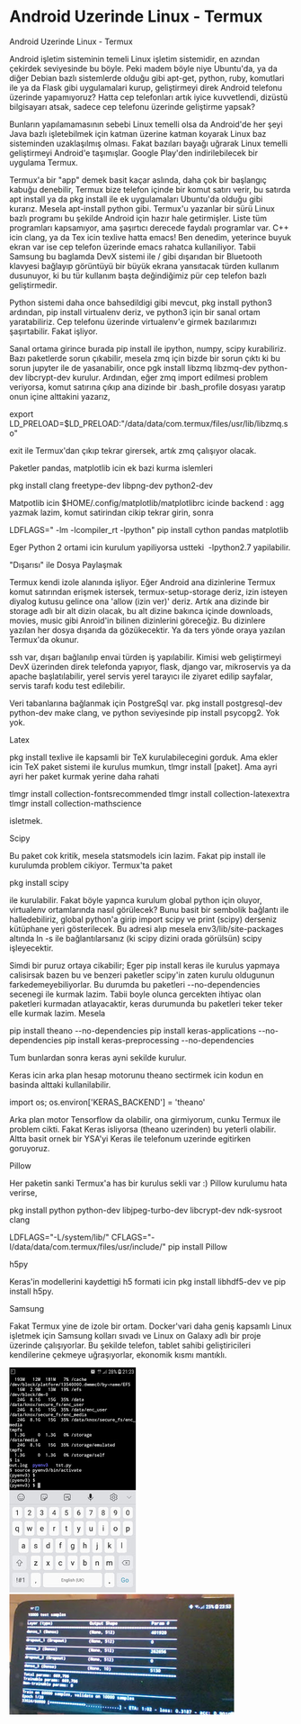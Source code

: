 # Android Uzerinde Linux - Termux




Android Uzerinde Linux - Termux




Android işletim sisteminin temeli Linux işletim sistemidir, en azından çekirdek seviyesinde bu böyle. Peki madem böyle niye Ubuntu'da, ya da diğer Debian bazlı sistemlerde olduğu gibi apt-get, python, ruby, komutlari ile ya da Flask gibi uygulamalari kurup, geliştirmeyi direk Android telefonu üzerinde yapamıyoruz? Hatta cep telefonları artık iyice kuvvetlendi, dizüstü bilgisayarı atsak, sadece cep telefonu üzerinde geliştirme yapsak?

Bunların yapılamamasının sebebi Linux temelli olsa da Android'de her şeyi Java bazlı işletebilmek için katman üzerine katman koyarak Linux baz sisteminden uzaklaşılmış olması. Fakat bazıları bayağı uğrarak Linux temelli geliştirmeyi Android'e taşımışlar. Google Play'den indirilebilecek bir uygulama Termux.

Termux'a bir "app" demek basit kaçar aslında, daha çok bir başlangıç kabuğu denebilir, Termux bize telefon içinde bir komut satırı verir, bu satırda apt install ya da pkg install ile ek uygulamaları Ubuntu'da olduğu gibi kurarız. Mesela apt-install python gibi. Termux'u yazanlar bir sürü Linux bazlı programı bu şekilde Android için hazır hale getirmişler. Liste tüm programları kapsamıyor, ama şaşırtıcı derecede faydalı programlar var. C++ icin clang, ya da Tex icin texlive hatta emacs! Ben denedim, yeterince buyuk ekran var ise cep telefon üzerinde emacs rahatca kullaniliyor. Tabii Samsung bu baglamda DevX sistemi ile / gibi dışarıdan bir Bluetooth klavyesi bağlayıp görüntüyü bir büyük ekrana yansıtacak türden kullanım dusunuyor, ki bu tür kullanım başta değindiğimiz pür cep telefon bazlı geliştirmedir.

Python sistemi daha once bahsedildigi gibi mevcut, pkg install python3 ardından, pip install virtualenv deriz, ve python3 için bir sanal ortam yaratabiliriz. Cep telefonu üzerinde virtualenv'e girmek bazılarımızı şaşırtabilir. Fakat işliyor.





Sanal ortama girince burada pip install ile ipython, numpy, scipy kurabiliriz. Bazı paketlerde sorun çıkabilir, mesela zmq için bizde bir sorun çıktı ki bu sorun jupyter ile de yasanabilir, once pgk install libzmq libzmq-dev python-dev libcrypt-dev kurulur. Ardından, eğer zmq import edilmesi problem veriyorsa, komut satırına çıkıp ana dizinde bir .bash_profile dosyası yaratıp onun içine alttakini yazarız,

export LD_PRELOAD=$LD_PRELOAD:"/data/data/com.termux/files/usr/lib/libzmq.so"

exit ile Termux'dan çıkıp tekrar girersek, artık zmq çalışıyor olacak.

Paketler pandas, matplotlib icin ek bazi kurma islemleri

pkg install clang freetype-dev libpng-dev python2-dev

Matpotlib icin $HOME/.config/matplotlib/matplotlibrc icinde backend : agg yazmak lazim, komut satirindan cikip tekrar girin, sonra

LDFLAGS=" -lm -lcompiler_rt -lpython" pip install cython pandas matplotlib

Eger Python 2 ortami icin kurulum yapiliyorsa ustteki  -lpython2.7 yapilabilir.

"Dışarısı" ile Dosya Paylaşmak

Termux kendi izole alanında işliyor. Eğer Android ana dizinlerine Termux komut satırından erişmek istersek, termux-setup-storage deriz, izin isteyen diyalog kutusu gelince ona 'allow (izin ver)' deriz. Artık ana dizinde bir storage adlı bir alt dizin olacak, bu alt dizine bakınca içinde downloads, movies, music gibi Anroid'in bilinen dizinlerini göreceğiz. Bu dizinlere yazılan her dosya dışarıda da gözükecektir. Ya da ters yönde oraya yazılan Termux'da okunur.

ssh var, dışarı bağlanılıp envai türden iş yapılabilir. Kimisi web geliştirmeyi DevX üzerinden direk telefonda yapıyor, flask, django var, mikroservis ya da apache başlatılabilir, yerel servis yerel tarayıcı ile ziyaret edilip sayfalar, servis tarafı kodu test edilebilir.

Veri tabanlarına bağlanmak için PostgreSql var. pkg install postgresql-dev python-dev make clang, ve python seviyesinde pip install psycopg2. Yok yok.

Latex

pkg install texlive ile kapsamli bir TeX kurulabilecegini gorduk. Ama ekler icin TeX paket sistemi ile kurulus mumkun, tlmgr install [paket]. Ama ayri ayri her paket kurmak yerine daha rahati

tlmgr install collection-fontsrecommended
tlmgr install collection-latexextra
tlmgr install collection-mathscience

isletmek.

Scipy

Bu paket cok kritik, mesela statsmodels icin lazim. Fakat pip install ile kurulumda problem cikiyor. Termux'ta paket

pkg install scipy

ile kurulabilir. Fakat böyle yapınca kurulum global python için oluyor, virtualenv ortamlarında nasıl görülecek? Bunu basit bir sembolik bağlantı ile halledebiliriz, global python'a girip import scipy ve print (scipy) derseniz kütüphane yeri gösterilecek. Bu adresi alıp mesela env3/lib/site-packages altında ln -s ile bağlantılarsanız (ki scipy dizini orada görülsün) scipy işleyecektir.

Simdi bir puruz ortaya cikabilir; Eger pip install keras ile kurulus yapmaya calisirsak bazen bu ve benzeri paketler scipy'in zaten kurulu oldugunun farkedemeyebiliyorlar. Bu durumda bu paketleri --no-dependencies secenegi ile kurmak lazim. Tabii boyle olunca gercekten ihtiyac olan paketleri kurmadan atlayacaktir, keras durumunda bu paketleri teker teker elle kurmak lazim. Mesela

pip install theano --no-dependencies
pip install keras-applications --no-dependencies
pip install keras-preprocessing --no-dependencies


Tum bunlardan sonra keras ayni sekilde kurulur.

Keras icin arka plan hesap motorunu theano sectirmek icin kodun en basinda alttaki kullanilabilir.

import os; os.environ['KERAS_BACKEND'] = 'theano'

Arka plan motor Tensorflow da olabilir, ona girmiyorum, cunku Termux ile problem cikti. Fakat Keras isliyorsa (theano uzerinden) bu yeterli olabilir. Altta basit ornek bir YSA'yi Keras ile telefonum uzerinde egitirken goruyoruz.





Pillow

Her paketin sanki Termux'a has bir kurulus sekli var :) Pillow kurulumu hata verirse,

pkg install python python-dev libjpeg-turbo-dev libcrypt-dev ndk-sysroot clang

LDFLAGS="-L/system/lib/" CFLAGS="-I/data/data/com.termux/files/usr/include/" pip install Pillow

h5py

Keras'in modellerini kaydettigi h5 formati icin pkg install libhdf5-dev ve pip install h5py.

Samsung

Fakat Termux yine de izole bir ortam. Docker'vari daha geniş kapsamlı Linux işletmek için Samsung kolları sıvadı ve Linux on Galaxy adlı bir proje üzerinde çalışıyorlar. Bu şekilde telefon, tablet sahibi geliştiricileri kendilerine çekmeye uğraşıyorlar, ekonomik kısmı mantıklı.




![](Screenshot_20180924-212304_Termux.jpg)
![](Dp5x_-wX0AIX6RR.jpg)
